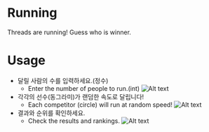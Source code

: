 # Running
Threads are running! Guess who is winner.

# Usage
- 달릴 사람의 수를 입력하세요.(정수)
  - Enter the number of people to run.(int)
![Alt text](/img/1.jpg)
- 각각의 선수(동그라미)가 랜덤한 속도로 달립니다!
  - Each competitor (circle) will run at random speed!
![Alt text](/img/2.jpg)
- 결과와 순위를 확인하세요.
  - Check the results and rankings.
![Alt text](/img/3.jpg)
